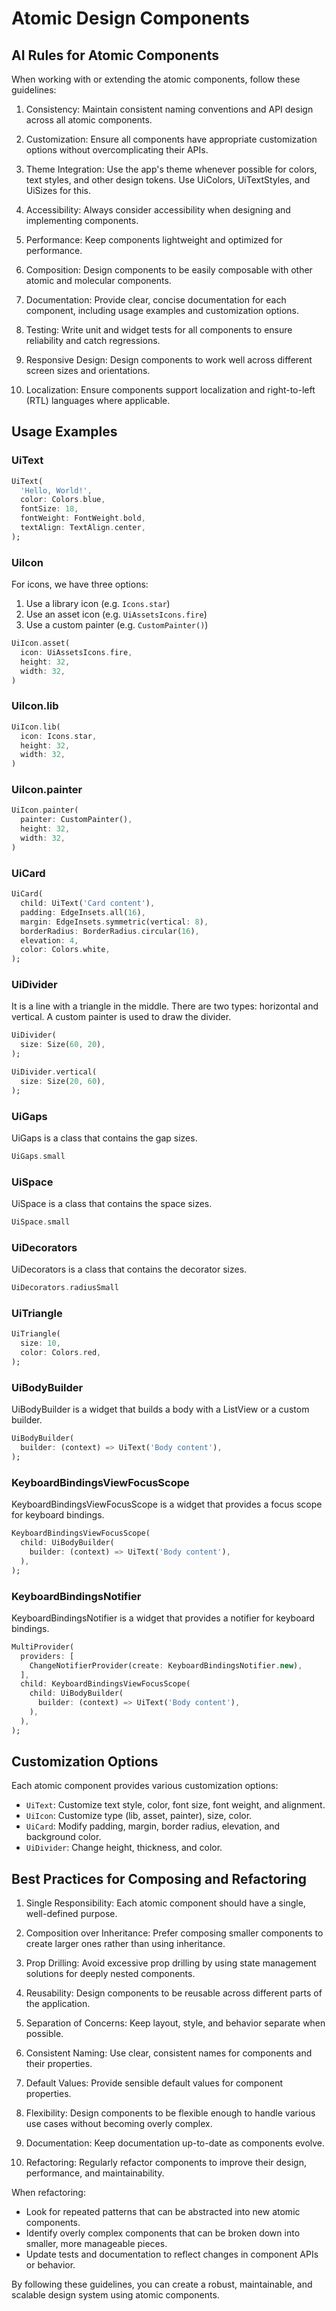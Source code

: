 # Atomic Design Components

## AI Rules for Atomic Components

When working with or extending the atomic components, follow these guidelines:

1. Consistency: Maintain consistent naming conventions and API design across all atomic components.

2. Customization: Ensure all components have appropriate customization options without overcomplicating their APIs.

3. Theme Integration: Use the app's theme whenever possible for colors, text styles, and other design tokens. Use UiColors, UiTextStyles, and UiSizes for this.

4. Accessibility: Always consider accessibility when designing and implementing components.

5. Performance: Keep components lightweight and optimized for performance.

6. Composition: Design components to be easily composable with other atomic and molecular components.

7. Documentation: Provide clear, concise documentation for each component, including usage examples and customization options.

8. Testing: Write unit and widget tests for all components to ensure reliability and catch regressions.

9. Responsive Design: Design components to work well across different screen sizes and orientations.

10. Localization: Ensure components support localization and right-to-left (RTL) languages where applicable.

## Usage Examples

### UiText

```dart
UiText(
  'Hello, World!',
  color: Colors.blue,
  fontSize: 18,
  fontWeight: FontWeight.bold,
  textAlign: TextAlign.center,
);
```

### UiIcon

For icons, we have three options:

1. Use a library icon (e.g. `Icons.star`)
2. Use an asset icon (e.g. `UiAssetsIcons.fire`)
3. Use a custom painter (e.g. `CustomPainter()`)

```dart
UiIcon.asset(
  icon: UiAssetsIcons.fire,
  height: 32,
  width: 32,
)
```

### UiIcon.lib

```dart
UiIcon.lib(
  icon: Icons.star,
  height: 32,
  width: 32,
)
```

### UiIcon.painter

```dart
UiIcon.painter(
  painter: CustomPainter(),
  height: 32,
  width: 32,
)
```

### UiCard

```dart
UiCard(
  child: UiText('Card content'),
  padding: EdgeInsets.all(16),
  margin: EdgeInsets.symmetric(vertical: 8),
  borderRadius: BorderRadius.circular(16),
  elevation: 4,
  color: Colors.white,
);
```

### UiDivider

It is a line with a triangle in the middle.
There are two types: horizontal and vertical.
A custom painter is used to draw the divider.

```dart
UiDivider(
  size: Size(60, 20),
);
```

```dart
UiDivider.vertical(
  size: Size(20, 60),
);
```

### UiGaps

UiGaps is a class that contains the gap sizes.

```dart
UiGaps.small
```

### UiSpace

UiSpace is a class that contains the space sizes.

```dart
UiSpace.small
```

### UiDecorators

UiDecorators is a class that contains the decorator sizes.

```dart
UiDecorators.radiusSmall
```

### UiTriangle

```dart
UiTriangle(
  size: 10,
  color: Colors.red,
);
```

### UiBodyBuilder

UiBodyBuilder is a widget that builds a body with a ListView or a custom builder.

```dart
UiBodyBuilder(
  builder: (context) => UiText('Body content'),
);
```

### KeyboardBindingsViewFocusScope

KeyboardBindingsViewFocusScope is a widget that provides a focus scope for keyboard bindings.

```dart
KeyboardBindingsViewFocusScope(
  child: UiBodyBuilder(
    builder: (context) => UiText('Body content'),
  ),
);
```

### KeyboardBindingsNotifier

KeyboardBindingsNotifier is a widget that provides a notifier for keyboard bindings.

```dart
MultiProvider(
  providers: [
    ChangeNotifierProvider(create: KeyboardBindingsNotifier.new),
  ],
  child: KeyboardBindingsViewFocusScope(
    child: UiBodyBuilder(
      builder: (context) => UiText('Body content'),
    ),
  ),
);
```

## Customization Options

Each atomic component provides various customization options:

- `UiText`: Customize text style, color, font size, font weight, and alignment.
- `UiIcon`: Customize type (lib, asset, painter), size, color.
- `UiCard`: Modify padding, margin, border radius, elevation, and background color.
- `UiDivider`: Change height, thickness, and color.

## Best Practices for Composing and Refactoring

1. Single Responsibility: Each atomic component should have a single, well-defined purpose.

2. Composition over Inheritance: Prefer composing smaller components to create larger ones rather than using inheritance.

3. Prop Drilling: Avoid excessive prop drilling by using state management solutions for deeply nested components.

4. Reusability: Design components to be reusable across different parts of the application.

5. Separation of Concerns: Keep layout, style, and behavior separate when possible.

6. Consistent Naming: Use clear, consistent names for components and their properties.

7. Default Values: Provide sensible default values for component properties.

8. Flexibility: Design components to be flexible enough to handle various use cases without becoming overly complex.

9. Documentation: Keep documentation up-to-date as components evolve.

10. Refactoring: Regularly refactor components to improve their design, performance, and maintainability.

When refactoring:

- Look for repeated patterns that can be abstracted into new atomic components.
- Identify overly complex components that can be broken down into smaller, more manageable pieces.
- Update tests and documentation to reflect changes in component APIs or behavior.

By following these guidelines, you can create a robust, maintainable, and scalable design system using atomic components.

```

```
